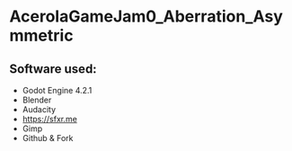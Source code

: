 # AcerolaGameJam0_Aberration_Asymmetric

## Software used:
- Godot Engine 4.2.1
- Blender
- Audacity
- https://sfxr.me
- Gimp
- Github & Fork

